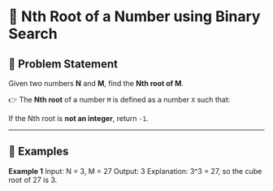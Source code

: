 # 🔢 Nth Root of a Number using Binary Search

## 📌 Problem Statement
Given two numbers **N** and **M**, find the **Nth root of M**.  

👉 The **Nth root** of a number `M` is defined as a number `X` such that:

If the Nth root is **not an integer**, return `-1`.

---

## 🧾 Examples

**Example 1**
Input: N = 3, M = 27
Output: 3
Explanation: 3^3 = 27, so the cube root of 27 is 3.
